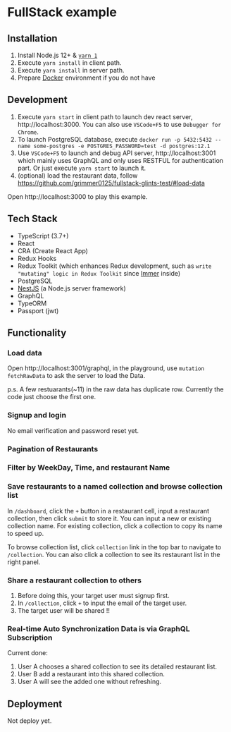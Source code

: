 # FullStack example

## Installation

1. Install Node.js 12+ & [`yarn 1`](https://classic.yarnpkg.com/lang/en/)
2. Execute `yarn install` in client path.
3. Execute `yarn install` in server path.
4. Prepare [Docker](https://docs.docker.com/get-docker/) environment if you do not have

## Development

1. Execute `yarn start` in client path to launch dev react server, http://localhost:3000. You can also use `VSCode+F5` to use `Debugger for Chrome`.
2. To launch PostgreSQL database, execute `docker run -p 5432:5432 --name some-postgres -e POSTGRES_PASSWORD=test -d postgres:12.1`
3. Use `VSCode+F5` to launch and debug API server, http://localhost:3001 which mainly uses GraphQL and only uses RESTFUL for authentication part. Or just execute `yarn start` to launch it.
4. (optional) load the restaurant data, follow https://github.com/grimmer0125/fullstack-glints-test/#load-data

Open http://localhost:3000 to play this example.

## Tech Stack

- TypeScript (3.7+)
- React
- CRA (Create React App)
- Redux Hooks
- Redux Toolkit (which enhances Redux development, such as `write "mutating" logic in Redux Toolkit` since [Immer](https://immerjs.github.io/immer/docs/introduction) inside)
- PostgreSQL
- [NestJS](https://nestjs.com/) (a Node.js server framework)
- GraphQL
- TypeORM
- Passport (jwt)

## Functionality

### Load data

Open http://localhost:3001/graphql, in the playground, use `mutation fetchRawData` to ask the server to load the Data.

p.s. A few restuarants(~11) in the raw data has duplicate row. Currently the code just choose the first one. 

### Signup and login 

No email verification and password reset yet. 

### Pagination of Restaurants

### Filter by WeekDay, Time, and restaurant Name 

### Save restaurants to a named collection and browse collection list 

In `/dashboard`, click the `+` button in a restaurant cell, input a restaurant collection, then click `submit` to store it. You can input a new or existing collection name. For existing collection, click a collection to copy its name to speed up.

To browse collection list, click `collection` link in the top bar to navigate to `/collection`. You can also click a collection to see its restaurant list in the right panel.

### Share a restaurant collection to others 

1. Before doing this, your target user must signup first. 
2. In `/collection`, click `+` to input the email of the target user. 
3. The target user will be shared !!

### Real-time Auto Synchronization Data is via GraphQL Subscription

Current done:
1. User A chooses a shared collection to see its detailed restaurant list. 
2. User B add a restaurant into this shared collection. 
3. User A will see the added one without refreshing.

## Deployment

Not deploy yet.
